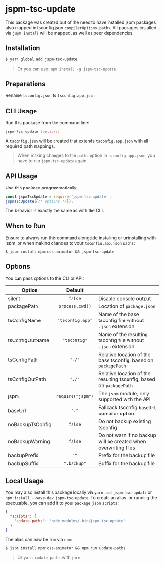 # jspm-tsc-update

This package was created out of the need to have installed jspm packages 
also mapped in tsconfig.json `compilerOptions.paths`. All packages installed via `jspm install` will be mapped, as well as peer dependencies.

## Installation

```sh
$ yarn global add jspm-tsc-update
```

> Or you can use: `npm install -g jspm-tsc-update`

## Preparations

Rename `tsconfig.json` to `tsconfig.app.json`

## CLI Usage
Run this package from the command line:

```sh
jspm-tsc-update [options]
```

A `tsconfig.json` will be created that extends `tsconfig.app.json` with all required path mappings.

> When making changes to the `paths` option in `tsconfig.app.json`, you have to run `jspm-tsc-update` again.

## API Usage

Use this package programmatically: 

```js
const jspmTscUpdate = require('jspm-tsc-update');
jspmTscUpdate({/* options */});
```

The behavior is exactly the same as with the CLI.

## When to Run

Ensure to always run this command alongside installing or uninstalling with jspm, or when making changes to your `tsconfig.app.json` `paths`:

```
$ jspm install npm:css-animator && jspm-tsc-update
```

## Options

You can pass options to the CLI or API:

| Option           | Default           |      |
| ---------------- |:-----------------:| ---- |
| silent           | `false`           | Disable console output
| packagePath      | `process.cwd()`   | Location of `package.json`
| tsConfigName     | `"tsconfig.app"`  | Name of the base tsconfig file without `.json` extension
| tsConfigOutName  | `"tsconfig"`      | Name of the resulting tsconfig file without `.json` extension
| tsConfigPath     | `"./"`            | Relative location of the base tsconfig, based on `packagePath`
| tsConfigOutPath  | `"./"`            | Relative location of the resulting tsconfig, based on `packagePath`
| jspm             | `require("jspm")` | The `jspm` module, only supported with the API
| baseUrl          | `"."`             | Fallback tsconfig `baseUrl` compiler option
| noBackupTsConfig | `false`           | Do not backup existing tsconfig
| noBackupWarning  | `false`           | Do not warn if no backup will be created when overwriting files
| backupPrefix     | `""`              | Prefix for the backup file
| backupSuffix    | `".backup"`        | Suffix for the backup file

## Local Usage

You may also install this package locally via `yarn add jspm-tsc-update` or `npm install --save-dev jspm-tsc-update`.
To create an alias for running the executable, you can add it to your `package.json` `scripts`:

```json
{
  "scripts": {
    "update-paths": "node_modules/.bin/jspm-tsc-update"
  }
}
```

The alias can now be run via `npm`:

```
$ jspm install npm:css-animator && npm run update-paths
```

> Or `yarn update-paths` with `yarn`

